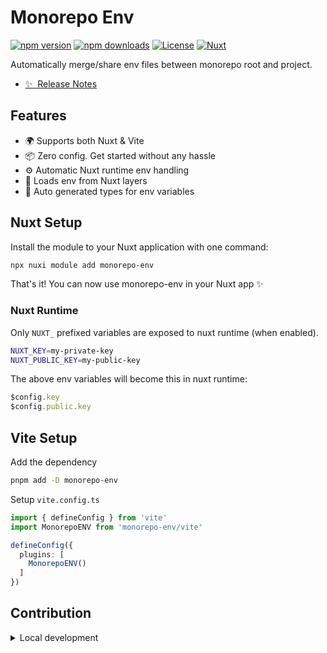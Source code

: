# Monorepo Env

[![npm version][npm-version-src]][npm-version-href]
[![npm downloads][npm-downloads-src]][npm-downloads-href]
[![License][license-src]][license-href]
[![Nuxt][nuxt-src]][nuxt-href]

Automatically merge/share env files between monorepo root and project.

- [✨ &nbsp;Release Notes](/CHANGELOG.md)
<!-- - [🏀 Online playground](https://stackblitz.com/github/your-org/monorepo-env?file=playground%2Fapp.vue) -->
<!-- - [📖 &nbsp;Documentation](https://example.com) -->

## Features

<!-- Highlight some of the features your module provide here -->
- 🌍 Supports both Nuxt & Vite
- 📦 Zero config. Get started without any hassle
- ⚙️ Automatic Nuxt runtime env handling
- 🔗 Loads env from Nuxt layers
- 📃 Auto generated types for env variables

## Nuxt Setup

Install the module to your Nuxt application with one command:

```bash
npx nuxi module add monorepo-env
```

That's it! You can now use monorepo-env in your Nuxt app ✨

### Nuxt Runtime

Only `NUXT_` prefixed variables are exposed to nuxt runtime (when enabled).

```bash
NUXT_KEY=my-private-key
NUXT_PUBLIC_KEY=my-public-key
```

The above env variables will become this in nuxt runtime:

```ts
$config.key
$config.public.key
```

## Vite Setup

Add the dependency

```bash
pnpm add -D monorepo-env
```

Setup `vite.config.ts`

```ts
import { defineConfig } from 'vite'
import MonorepoENV from 'monorepo-env/vite'

defineConfig({
  plugins: [
    MonorepoENV()
  ]
})
```

## Contribution

<details>
  <summary>Local development</summary>

  ```bash
  # Install dependencies
  npm install

  # Generate type stubs
  npm run dev:prepare

  # Develop with the playground
  npm run dev

  # Build the playground
  npm run dev:build

  # Run ESLint
  npm run lint

  # Run Vitest
  npm run test
  npm run test:watch

  # Release new version
  npm run release
  ```

</details>

<!-- Badges -->
[npm-version-src]: https://img.shields.io/npm/v/monorepo-env/latest.svg?style=flat&colorA=020420&colorB=00DC82
[npm-version-href]: https://npmjs.com/package/monorepo-env

[npm-downloads-src]: https://img.shields.io/npm/dm/monorepo-env.svg?style=flat&colorA=020420&colorB=00DC82
[npm-downloads-href]: https://npmjs.com/package/monorepo-env

[license-src]: https://img.shields.io/npm/l/monorepo-env.svg?style=flat&colorA=020420&colorB=00DC82
[license-href]: https://npmjs.com/package/monorepo-env

[nuxt-src]: https://img.shields.io/badge/Nuxt-020420?logo=nuxt.js
[nuxt-href]: https://nuxt.com
